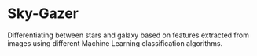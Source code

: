 # Sky-Gazer
Differentiating between stars and galaxy based on features extracted from images using different Machine Learning classification algorithms.
